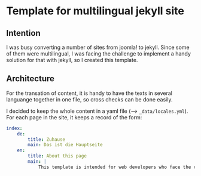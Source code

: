 # Template for multilingual jekyll site

## Intention

I was busy converting a number of sites from joomla! to jekyll. Since some of them were multilingual, I was facing the challenge to implement a handy solution for that with jekyll, so I created this template.

## Architecture

For the transation of content, it is handy to have the texts in several languange together in one file, so cross checks can be done easily. 

I decided to keep the whole content in a yaml file (--> `_data/locales.yml`). For each page in the site, it keeps a record of the form: 

```yaml
index:
    de: 
        title: Zuhause
        main: Das ist die Hauptseite
    en: 
        title: About this page
        main: |
            This template is intended for web developers who face the challenge of a multilanguage site without using a content management system. I wrote this template using the marvellous jekyll site generator. For further information, please refer to the "jekyll homepage":jekyllrb.com. 
````


